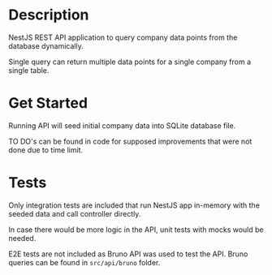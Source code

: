 # Description

NestJS REST API application to query company data points from the database dynamically.

Single query can return multiple data points for a single company from a single table.

# Get Started

Running API will seed initial company data into SQLite database file.

TO DO's can be found in code for supposed improvements that were not done due to time limit.

# Tests

Only integration tests are included that run NestJS app in-memory with the seeded data and call controller directly.

In case there would be more logic in the API, unit tests with mocks would be needed.

E2E tests are not included as Bruno API was used to test the API. Bruno queries can be found in `src/api/bruno` folder.

